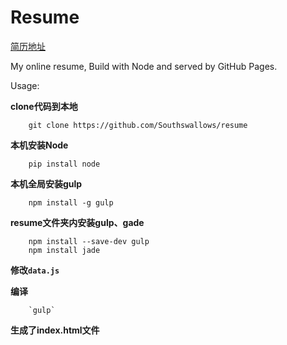 Resume
=============

[简历地址](http://resume.yannan.me/)

My online resume, Build with Node and served by GitHub Pages.

Usage:

**clone代码到本地**

		git clone https://github.com/Southswallows/resume

**本机安装Node**
		
		pip install node

**本机全局安装gulp**

		npm install -g gulp
**resume文件夹内安装gulp、gade**
		
		npm install --save-dev gulp
		npm install jade
**修改`data.js`**

**编译**
 
		`gulp`
**生成了index.html文件**
